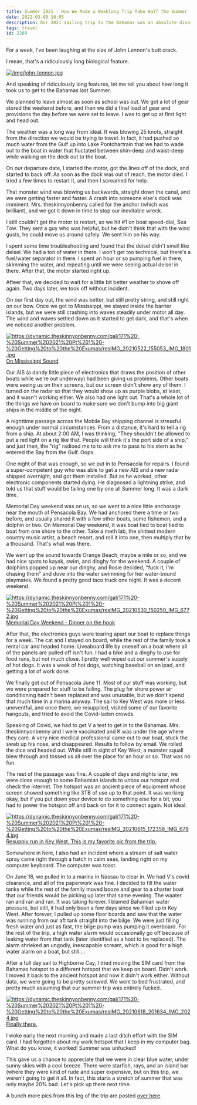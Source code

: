 ```yaml
---
title: Summer 2021 - How We Made a Weeklong Trip Take Half the Summer
date: 2022-03-08 10:05
description: Our 2021 sailing trip to the Bahamas was an absolute disaster.  Before we left, lightnight fried our boat's electronics.  The generator didn't make it to Key West.  And we lost tons of consumer electronics to Neptune as well.  We managed to have some fun though.  This is how the trip started.
tags: travel
id: 2289
---
```

 For a week, I've been laughing at the size of John Lennon's butt crack.

I mean, that's a ridiculously long biological feature.

<a class="lightview alignright" href="/img/john-lennon.jpg" data-lightview-caption="" data-lightview-group="group1" style="width:350px;"><img src="/img/john-lennon.jpg" alt="/img/john-lennon.jpg"><br><span class="caption"></span></a>

And speaking of ridiculously long features, let me tell you about how long it took us to get to the Bahamas last Summer.

We planned to leave almost as soon as school was out.  We got a lot of gear stored the weekend before, and then we did a final load of gear and provisions the day before we were set to leave.  I was to get up at first light and head out.

The weather was a long way from ideal.  It was blowing 25 knots, straight from the direction we would be trying to travel.  In fact, it had pushed so much water from the Gulf up into Lake Pontchartrain that we had to wade out to the boat in water that fluctated between shin-deep and waist-deep while walking on the deck out to the boat.

On our departure date, I started the motor, got the lines off of the dock, and started to back off.  As soon as the dock was out of reach, the motor died.  I tried a few times to restart it, and then I screamed for help.

That monster wind was blowing us backwards, straight down the canal, and we were getting faster and faster.  A crash into someone else's dock was imminent.  Mrs. theskinnyonbenny called for the anchor (which was brilliant), and we got it down in time to stop our inevitable wreck.

I still couldn't get the motor to restart, so we hit #1 on boat speed-dial, Sea Tow.  They sent a guy who was helpful, but he didn't think that with the wind gusts, he could move us around safely.  We sent him on his way.

I spent some time troubleshooting and found that the deisel didn't smell like deisel.  We had a ton of water in there.  I won't get too technical, but there's a fuel/water separator in there.  I spent an hour or so pumping fuel in there, skimming the water, and repeating until we were seeing actual deisel in there.  After that, the motor started right up.

Afteer that, we decided to wait for a little bit better weather to shove off again.  Two days later, we took off without incident.

On our first day out, the wind was better, but still pretty string, and still right on our bow.  Once we got to Mississippi, we stayed inside the barrier islands, but we were still crashing into waves steadily under motor all day.  The wind and waves settled down as it started to get dark, and that's when we noticed another problem.

<a class="lightview centered" href="https://dynamic.theskinnyonbenny.com/gal/171%20-%20Summer%202021%20Pt%201%20-%20Getting%20to%20the%20Exumas/resIMG_20210522_155053_IMG_1801.jpg" data-lightview-caption="On Mississippi Sound" data-lightview-group="group1"><img src="https://dynamic.theskinnyonbenny.com/gal/171%20-%20Summer%202021%20Pt%201%20-%20Getting%20to%20the%20Exumas/resIMG_20210522_155053_IMG_1801.jpg" alt="https://dynamic.theskinnyonbenny.com/gal/171%20-%20Summer%202021%20Pt%201%20-%20Getting%20to%20the%20Exumas/resIMG_20210522_155053_IMG_1801.jpg"  ><br><span class="caption">On Mississippi Sound</span></a>

Our AIS (a dandy little piece of electronics that draws the position of other boats while we're out underway) had been giving us problems.  Other boats were seeing us on their screens, but our screen didn't show any of them.  I turned on the radar so that they would show up as purple blobs, at least, and it wasn't working either.  We also had one light out.  That's a whole lot of the things we have on board to make sure we don't bump into big giant ships in the middle of the night.

A nighttime passage across the Mobile Bay shipping channel is stressful enough under normal circumstances.  From a distance, it's hard to tell a rig from a ship.  At about 2:00 AM, I was thinking, "They shouldn't be allowed to put a red light on a rig like that.  People will think it's the port side of a ship," and just then, the "rig" radioed me to to ask me to pass to his stern as he entered the Bay from the Gulf.  Oops.

One night of that was enough, so we put in to Pensacola for repairs.  I found a super-competent guy who was able to get a new AIS and a new radar shipped overnight, and got them installed.  But as he worked, other electronic components started dying.  He diagnosed a lightning strike, and told us that stuff would be failing one by one all Summer long.  It was a dark time.

Memorial Day weekend was on us, so we went to a nice little anchorage near the mouth of Pensacola Bay.  We had anchored there a time or two before, and usually shared it with a few other boats, some fishemen, and a dolphin or two.  On Memorial Day weekend, it was boat tied to boat tied to boat from one shore to the other.  Take a meth lab, the shittest modern country music artist, a beach resort, and roll it into one, then multiply that by a thousand.  That's what was there.

We went up the sound towards Orange Beach, maybe a mile or so, and we had nice spots to kayak, swim, and dinghy for the weekend.  A couple of dolphiins popped up near our dinghy, and Rosie decided, "fuck it, I'm chasing them" and dove into the water swimming for her water-bound playmates.  We found a pretty good taco truck one night.  It was a decent weekend.

<a class="lightview centered" href="https://dynamic.theskinnyonbenny.com/gal/171%20-%20Summer%202021%20Pt%201%20-%20Getting%20to%20the%20Exumas/resIMG_20210530_150250_IMG_6772.jpg" data-lightview-caption="Memorial Day Weekend - Dinner on the hook" data-lightview-group="group1"><img src="https://dynamic.theskinnyonbenny.com/gal/171%20-%20Summer%202021%20Pt%201%20-%20Getting%20to%20the%20Exumas/resIMG_20210530_150250_IMG_6772.jpg" alt="https://dynamic.theskinnyonbenny.com/gal/171%20-%20Summer%202021%20Pt%201%20-%20Getting%20to%20the%20Exumas/resIMG_20210530_150250_IMG_6772.jpg"  ><br><span class="caption">Memorial Day Weekend - Dinner on the hook</span></a>

After that, the electronics guys were tearing apart our boat to replace things for a week.  The cat and I stayed on board, while the rest of the family took a rental car and headed home.  Liveaboard life by oneself on a boat where all of the panels are pulled off isn't fun.  I had a bike and a dinghy to use for food runs, but not much close.  I pretty well wiped out our summer's supply of hot dogs.  It was a week of hot dogs, watching baseball on an ipad, and getting a lot of work done.  

We finally got out of Pensacola June 11.  Most of our stuff was working, but we were prepared for stuff to be failing.  The plug for shore power air conditioning hadn't been replaced and was unusable, but we don't spend that much time in a marina anyway.  The sail to Key West was more or less uneventful, and once there, we resupplied, visited some of our favorite hangouts, and tried to avoid the Covid-laden crowds.

Speaking of Covid, we had to get V a test to get in to the Bahamas.  Mrs. theskinnyonbenny and I were vaccinated and K was under the age where they care.  A very nice medical professional came out to our boat, stuck the swab up his nose, and disappeared.  Results to follow by email.  We rolled the dice and headed out.  While still in sight of Key West, a monster squall blew through and tossed us all over the place for an hour or so.  That was no fun.

The rest of the passage was fine.  A couple of days and nights later, we were close enough to some Bahamian islands to unbox our hotspot and check the internet.  The hotspot was an ancient piece of equipment whose screen showed something like 3TB of use up to that point.  It was working okay, but if you put down your device to do something else for a bit, you had to power the hotspot off and back on for it to connect again.  Not ideal.

<a class="lightview centered" href="https://dynamic.theskinnyonbenny.com/gal/171%20-%20Summer%202021%20Pt%201%20-%20Getting%20to%20the%20Exumas/resIMG_20210615_172358_IMG_6794.jpg" data-lightview-caption="Resupply run in Key West.  This is my favorite pic from the trip." data-lightview-group="group1"><img src="https://dynamic.theskinnyonbenny.com/gal/171%20-%20Summer%202021%20Pt%201%20-%20Getting%20to%20the%20Exumas/resIMG_20210615_172358_IMG_6794.jpg" alt="https://dynamic.theskinnyonbenny.com/gal/171%20-%20Summer%202021%20Pt%201%20-%20Getting%20to%20the%20Exumas/resIMG_20210615_172358_IMG_6794.jpg"  ><br><span class="caption">Resupply run in Key West.  This is my favorite pic from the trip.</span></a>

Somewhere in here, I also had an incident where a stream of salt water spray came right through a hatch in calm seas, landing right on my computer keyboard.  The computer was toast.

On June 18, we pulled in to a marina in Nassau to clear in.  We had V's covid clearance, and all of the paperwork was fine.  I decided to fill the water tanks while the rest of the family moved booze and gear to a charter boat that our friends would be picking up later that same evening.  The waater ran and ran and ran.  It was taking forever.  I blamed Bahamian water pressure, but still, it had only been a few days since we filled up in Key West.  After forever, I pulled up some floor boards and saw that the water was running from our aft tank straight into the bilge.  We were just filling fresh water and just as fast, the bilge pump was pumping it overboard.  For the rest of the trip, a high water alarm would occasionally go off because of leaking water from that tank (later identified as a host to be replaced).  The alarm shrieked an ungodly, inescapable scream, which is good for a high water alarm on a boat, but still....

After a full day sail to Highborne Cay, I tried moving the SIM card from the Bahamas hotspot to a different hotspot that we keep on board.  Didn't work.  I moved it back to the ancient hotspot and now it didn't work either.  Without data, we were going to be pretty screwed.  We went to bed frustrated, and pretty much assuming that our summer trip was entirely fucked.

<a class="lightview centered" href="https://dynamic.theskinnyonbenny.com/gal/171%20-%20Summer%202021%20Pt%201%20-%20Getting%20to%20the%20Exumas/resIMG_20210618_201634_IMG_2024.jpg" data-lightview-caption="Finally there." data-lightview-group="group1"><img src="https://dynamic.theskinnyonbenny.com/gal/171%20-%20Summer%202021%20Pt%201%20-%20Getting%20to%20the%20Exumas/resIMG_20210618_201634_IMG_2024.jpg" alt="https://dynamic.theskinnyonbenny.com/gal/171%20-%20Summer%202021%20Pt%201%20-%20Getting%20to%20the%20Exumas/resIMG_20210618_201634_IMG_2024.jpg"  ><br><span class="caption">Finally there.</span></a>

I woke early the next morning and made a last ditch effort with the SIM card.  I had forgotten about my work hotspot that I keep in my computer bag.  What do you know, it worked!  Summer was unfucked!

This gave us a chance to appreciate that we were in clear blue water, under sunny skies with a cool breeze.  There were starfish, rays, and an island bar (where they were kind of rude and super expensive, but on this trip, we weren't going to get it all.  In fact, this starts a stretch of summer that was only maybe 20% bad.  Let's pick up there next time.

A bunch more pics from this leg of the trip are posted <a href="https://theskinnyonbenny.com/pg4.php?spgmGal=171%20-%20Summer%202021%20Pt%201%20-%20Getting%20to%20the%20Exumas">over here</a>.
